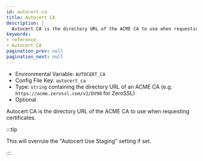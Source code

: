 ```yaml
---
id: autocert-ca
title: Autocert CA
description: |
  Autocert CA is the directory URL of the ACME CA to use when requesting certificates.
keywords:
- reference
- Autocert CA
pagination_prev: null
pagination_next: null
---
```


- Environmental Variable: `AUTOCERT_CA`
- Config File Key: `autocert_ca`
- Type: `string` containing the directory URL of an ACME CA (e.g. `https://acme.zerossl.com/v2/DV90` for ZeroSSL)
- Optional

Autocert CA is the directory URL of the ACME CA to use when requesting certificates.

:::tip

This will overrule the "Autocert Use Staging" setting if set.

:::
